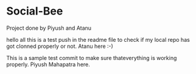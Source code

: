 # Social-Bee

Project done by Piyush and Atanu

hello all this is a test push in the readme file to check if my local repo has got clonned properly or not. Atanu here :-)

This is a sample test commit to make sure thateverything is working properly.
Piyush Mahapatra here.
